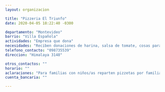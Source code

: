 ```yaml
---
layout: organizacion

title: "Pizzeria El Triunfo"
date: 2020-04-05 18:22:40 -0300

departamento: "Montevideo"
barrio: "Villa Española"
actividades: "Empresa que dona"
necesidades: "Reciben donaciones de harina, salsa de tomate, cosas para pizza. Solo les queda materia prima para hacer una jornada más de reparto."
telefono_contacto: "098735539"
direccion: "Himalaya 3148"

otros_contactos: ""
horario: ""
aclaraciones: "Para familias con niños/as reparten pizzetas por familia."
cuenta_bancaria: ""

---
```

